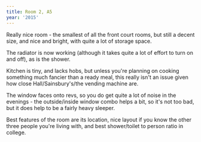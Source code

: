 ```yaml
---
title: Room 2, A5
year: '2015'
---
```


Really nice room - the smallest of all the front court rooms, but still a decent size, and nice and bright, with quite a lot of storage space.

The radiator is now working (although it takes quite a lot of effort to turn on and off), as is the shower.

Kitchen is tiny, and lacks hobs, but unless you're planning on cooking something much fancier than a ready meal, this really isn't an issue given how close Hall/Sainsbury's/the vending machine are.

The window faces onto revs, so you do get quite a lot of noise in the evenings - the outside/inside window combo helps a bit, so it's not too bad, but it does help to be a fairly heavy sleeper.

Best features of the room are its location, nice layout if you know the other three people you're living with, and best shower/toilet to person ratio in college.
